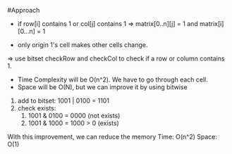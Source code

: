 #Approach
- if row[i] contains 1 or col[j] contains 1
=> matrix[0..n][j] = 1 and matrix[i][0...n] = 1
  
- only origin 1's cell makes other cells change.

=> use bitset checkRow and checkCol to check if a row or column contains 1.

- Time Complexity will be O(n^2). We have to go through each cell.
- Space will be O(N), but we can improve it by using bitwise

1. add to bitset: 1001 | 0100 = 1101
1. check exists: 
   1. 1001 & 0100 = 0000 (not exists)
    2. 1001 & 1000 = 1000 > 0 (exists)
    

With this improvement, we can reduce the memory
Time: O(n^2)
Space: O(1)